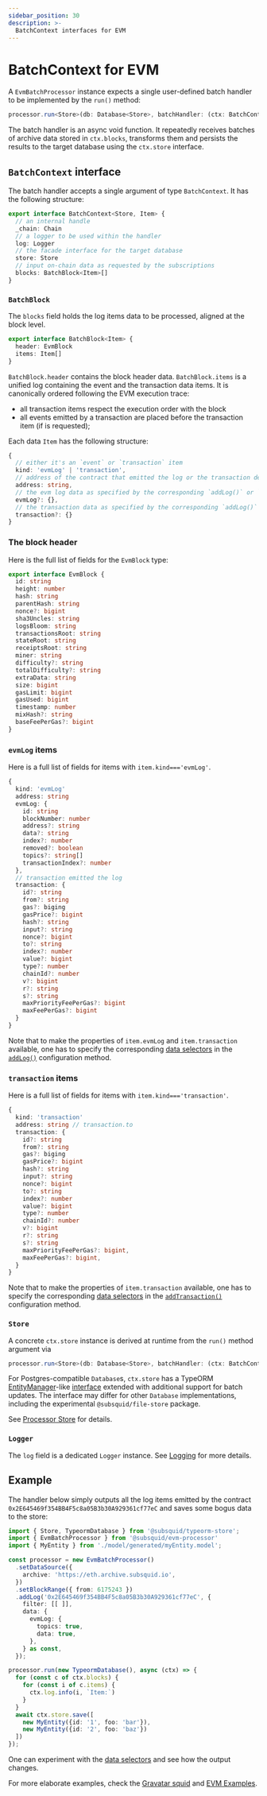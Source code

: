 ```yaml
---
sidebar_position: 30
description: >-
  BatchContext interfaces for EVM
---
```


# BatchContext for EVM

A `EvmBatchProcessor` instance expects a single user-defined batch handler to be implemented by the `run()` method: 
```ts
processor.run<Store>(db: Database<Store>, batchHandler: (ctx: BatchContext<Store>) => Promise<void>)
```

The batch handler is an async void function. It repeatedly receives batches of archive data stored in `ctx.blocks`, transforms them and persists the results to the target database using the `ctx.store` interface.

## `BatchContext` interface

The batch handler accepts a single argument of type `BatchContext`. It has the following structure:

```ts
export interface BatchContext<Store, Item> {
  // an internal handle
  _chain: Chain
  // a logger to be used within the handler
  log: Logger
  // the facade interface for the target database
  store: Store
  // input on-chain data as requested by the subscriptions
  blocks: BatchBlock<Item>[]
}
```

### `BatchBlock`

The `blocks` field holds the log items data to be processed, aligned at the block level.
```ts
export interface BatchBlock<Item> {
  header: EvmBlock
  items: Item[]
}
```

`BatchBlock.header` contains the block header data. `BatchBlock.items` is a unified log containing the event and the transaction data items. It is canonically ordered following the EVM execution trace:
 - all transaction items respect the execution order with the block
 - all events emitted by a transaction are placed before the transaction item (if is requested);

Each data `Item` has the following structure:
```ts
{ 
  // either it's an `event` or `transaction` item
  kind: 'evmLog' | 'transaction',
  // address of the contract that emitted the log or the transaction destination
  address: string,
  // the evm log data as specified by the corresponding `addLog()` or `addTransaction()` data selectors
  evmLog?: {},
  // the transaction data as specified by the corresponding `addLog()` or `addTransaction()` data selectors
  transaction?: {}
}
```

### The block header

Here is the full list of fields for the `EvmBlock` type:

```ts
export interface EvmBlock {
  id: string
  height: number
  hash: string
  parentHash: string
  nonce?: bigint
  sha3Uncles: string
  logsBloom: string
  transactionsRoot: string
  stateRoot: string
  receiptsRoot: string
  miner: string
  difficulty?: string
  totalDifficulty?: string
  extraData: string
  size: bigint
  gasLimit: bigint
  gasUsed: bigint
  timestamp: number
  mixHash?: string
  baseFeePerGas?: bigint
}
```

### `evmLog` items

Here is a full list of fields for items with `item.kind==='evmLog'`.

```ts
{
  kind: 'evmLog'
  address: string
  evmLog: {
    id: string
    blockNumber: number
    address?: string
    data?: string
    index?: number
    removed?: boolean
    topics?: string[]
    transactionIndex?: number
  },
  // transaction emitted the log
  transaction: {
    id?: string
    from?: string
    gas?: biging
    gasPrice?: bigint
    hash?: string
    input?: string
    nonce?: bigint
    to?: string
    index?: number
    value?: bigint
    type?: number
    chainId?: number
    v?: bigint
    r?: string
    s?: string
    maxPriorityFeePerGas?: bigint
    maxFeePerGas?: bigint
  }
}
```

Note that to make the properties of `item.evmLog` and `item.transaction` available, one has to specify the corresponding [data selectors](/firesquid/evm-indexing/configuration/data-selectors) in the [`addLog()`](/firesquid/evm-indexing/configuration/evm-logs) configuration method.

### `transaction` items

Here is a full list of fields for items with `item.kind==='transaction'`.

```ts
{
  kind: 'transaction'
  address: string // transaction.to
  transaction: {
    id?: string
    from?: string
    gas?: biging
    gasPrice?: bigint
    hash?: string
    input?: string
    nonce?: bigint
    to?: string
    index?: number
    value?: bigint
    type?: number
    chainId?: number
    v?: bigint
    r?: string
    s?: string
    maxPriorityFeePerGas?: bigint,
    maxFeePerGas?: bigint,
  }
}
```

Note that to make the properties of `item.transaction` available, one has to specify the corresponding [data selectors](/firesquid/evm-indexing/configuration/data-selectors) in the [`addTransaction()`](/firesquid/evm-indexing/configuration/transactions) configuration method.

### `Store`

A concrete `ctx.store` instance is derived at runtime from the `run()` method argument via

```ts
processor.run<Store>(db: Database<Store>, batchHandler: (ctx: BatchContext<Store>) => Promise<void>)
``` 
For Postgres-compatible `Database`s, `ctx.store` has a TypeORM [EntityManager](https://typeorm.io/entity-manager-api)-like [interface](/firesquid/basics/store/typeorm-store) extended with additional support for batch updates. The interface may differ for other `Database` implementations, including the experimental `@subsquid/file-store` package.

See [Processor Store](/firesquid/basics/store) for details.

### `Logger`

The `log` field is a dedicated `Logger` instance. See [Logging](/firesquid/basics/logging) for more details.

## Example

The handler below simply outputs all the log items emitted by the contract `0x2E645469f354BB4F5c8a05B3b30A929361cf77eC` and saves some bogus data to the store:

```ts
import { Store, TypeormDatabase } from '@subsquid/typeorm-store';
import { EvmBatchProcessor } from '@subsquid/evm-processor'
import { MyEntity } from './model/generated/myEntity.model';

const processor = new EvmBatchProcessor()
  .setDataSource({
    archive: 'https://eth.archive.subsquid.io',
  })
  .setBlockRange({ from: 6175243 })
  .addLog('0x2E645469f354BB4F5c8a05B3b30A929361cf77eC', {
    filter: [[ ]],
    data: {
      evmLog: {
        topics: true,
        data: true,
      },
    } as const,
  });

processor.run(new TypeormDatabase(), async (ctx) => {
  for (const c of ctx.blocks) {
    for (const i of c.items) {
      ctx.log.info(i, `Item:`)
    }
  }
  await ctx.store.save([
    new MyEntity({id: '1', foo: 'bar'}), 
    new MyEntity({id: '2', foo: 'baz'})
  ])
});
```

One can experiment with the [data selectors](/firesquid/evm-indexing/configuration/data-selectors) and see how the output changes.

For more elaborate examples, check the [Gravatar squid](https://github.com/subsquid/squid-evm-template/tree/gravatar-squid) and [EVM Examples](/firesquid/examples).
